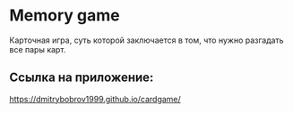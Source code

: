 # Memory game

Карточная игра, суть которой заключается в том, что нужно разгадать все пары карт.

## Ссылка на приложение:

https://dmitrybobrov1999.github.io/cardgame/
